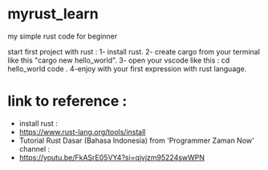 # myrust_learn
my simple rust code for beginner

start first project with rust :
1- install rust.
2- create cargo from your terminal like this "cargo new hello_world".
3- open your vscode like this :
 cd hello_world
 code .
4-enjoy with your first expression with rust language.

# link to reference :
- install rust :
- https://www.rust-lang.org/tools/install
- Tutorial Rust Dasar (Bahasa Indonesia) from 'Programmer Zaman Now' channel :
- https://youtu.be/FkASrE05VY4?si=qjvjzm95224swWPN
